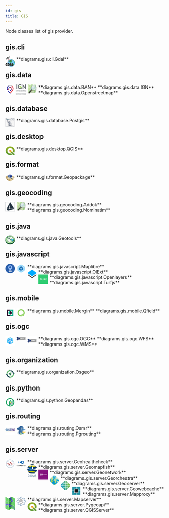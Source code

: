 ```yaml
---
id: gis
title: GIS
---
```


Node classes list of gis provider.

## gis.cli


<img width="30" src="/img/resources/gis/cli/gdal.png" alt="Gdal" style="float: left; padding-right: 5px;" >
**diagrams.gis.cli.Gdal**

## gis.data


<img width="30" src="/img/resources/gis/data/ban.png" alt="BAN" style="float: left; padding-right: 5px;" >
**diagrams.gis.data.BAN**

<img width="30" src="/img/resources/gis/data/ign.png" alt="IGN" style="float: left; padding-right: 5px;" >
**diagrams.gis.data.IGN**

<img width="30" src="/img/resources/gis/data/openstreetmap.png" alt="Openstreetmap" style="float: left; padding-right: 5px;" >
**diagrams.gis.data.Openstreetmap**

## gis.database


<img width="30" src="/img/resources/gis/database/postgis.png" alt="Postgis" style="float: left; padding-right: 5px;" >
**diagrams.gis.database.Postgis**

## gis.desktop


<img width="30" src="/img/resources/gis/desktop/qgis.png" alt="QGIS" style="float: left; padding-right: 5px;" >
**diagrams.gis.desktop.QGIS**

## gis.format


<img width="30" src="/img/resources/gis/format/geopackage.png" alt="Geopackage" style="float: left; padding-right: 5px;" >
**diagrams.gis.format.Geopackage**

## gis.geocoding


<img width="30" src="/img/resources/gis/geocoding/addok.png" alt="Addok" style="float: left; padding-right: 5px;" >
**diagrams.gis.geocoding.Addok**

<img width="30" src="/img/resources/gis/geocoding/nominatim.png" alt="Nominatim" style="float: left; padding-right: 5px;" >
**diagrams.gis.geocoding.Nominatim**

## gis.java


<img width="30" src="/img/resources/gis/java/geotools.png" alt="Geotools" style="float: left; padding-right: 5px;" >
**diagrams.gis.java.Geotools**

## gis.javascript


<img width="30" src="/img/resources/gis/javascript/maplibre.png" alt="Maplibre" style="float: left; padding-right: 5px;" >
**diagrams.gis.javascript.Maplibre**

<img width="30" src="/img/resources/gis/javascript/ol-ext.png" alt="OlExt" style="float: left; padding-right: 5px;" >
**diagrams.gis.javascript.OlExt**

<img width="30" src="/img/resources/gis/javascript/openlayers.png" alt="Openlayers" style="float: left; padding-right: 5px;" >
**diagrams.gis.javascript.Openlayers**

<img width="30" src="/img/resources/gis/javascript/turfjs.png" alt="Turfjs" style="float: left; padding-right: 5px;" >
**diagrams.gis.javascript.Turfjs**

## gis.mobile


<img width="30" src="/img/resources/gis/mobile/mergin.png" alt="Mergin" style="float: left; padding-right: 5px;" >
**diagrams.gis.mobile.Mergin**

<img width="30" src="/img/resources/gis/mobile/qfield.png" alt="Qfield" style="float: left; padding-right: 5px;" >
**diagrams.gis.mobile.Qfield**

## gis.ogc


<img width="30" src="/img/resources/gis/ogc/ogc.png" alt="OGC" style="float: left; padding-right: 5px;" >
**diagrams.gis.ogc.OGC**

<img width="30" src="/img/resources/gis/ogc/wfs.png" alt="WFS" style="float: left; padding-right: 5px;" >
**diagrams.gis.ogc.WFS**

<img width="30" src="/img/resources/gis/ogc/wms.png" alt="WMS" style="float: left; padding-right: 5px;" >
**diagrams.gis.ogc.WMS**

## gis.organization


<img width="30" src="/img/resources/gis/organization/osgeo.png" alt="Osgeo" style="float: left; padding-right: 5px;" >
**diagrams.gis.organization.Osgeo**

## gis.python


<img width="30" src="/img/resources/gis/python/geopandas.png" alt="Geopandas" style="float: left; padding-right: 5px;" >
**diagrams.gis.python.Geopandas**

## gis.routing


<img width="30" src="/img/resources/gis/routing/osmr.png" alt="Osmr" style="float: left; padding-right: 5px;" >
**diagrams.gis.routing.Osmr**

<img width="30" src="/img/resources/gis/routing/pgrouting.png" alt="Pgrouting" style="float: left; padding-right: 5px;" >
**diagrams.gis.routing.Pgrouting**

## gis.server


<img width="30" src="/img/resources/gis/server/geohealthcheck.png" alt="Geohealthcheck" style="float: left; padding-right: 5px;" >
**diagrams.gis.server.Geohealthcheck**

<img width="30" src="/img/resources/gis/server/geomapfish.png" alt="Geomapfish" style="float: left; padding-right: 5px;" >
**diagrams.gis.server.Geomapfish**

<img width="30" src="/img/resources/gis/server/geonetwork.png" alt="Geonetwork" style="float: left; padding-right: 5px;" >
**diagrams.gis.server.Geonetwork**

<img width="30" src="/img/resources/gis/server/georchestra.png" alt="Georchestra" style="float: left; padding-right: 5px;" >
**diagrams.gis.server.Georchestra**

<img width="30" src="/img/resources/gis/server/geoserver.png" alt="Geoserver" style="float: left; padding-right: 5px;" >
**diagrams.gis.server.Geoserver**

<img width="30" src="/img/resources/gis/server/geowebcache.png" alt="Geowebcache" style="float: left; padding-right: 5px;" >
**diagrams.gis.server.Geowebcache**

<img width="30" src="/img/resources/gis/server/mapproxy.png" alt="Mapproxy" style="float: left; padding-right: 5px;" >
**diagrams.gis.server.Mapproxy**

<img width="30" src="/img/resources/gis/server/mapserver.png" alt="Mapserver" style="float: left; padding-right: 5px;" >
**diagrams.gis.server.Mapserver**

<img width="30" src="/img/resources/gis/server/pygeoapi.png" alt="Pygeoapi" style="float: left; padding-right: 5px;" >
**diagrams.gis.server.Pygeoapi**

<img width="30" src="/img/resources/gis/server/qgis-server.png" alt="QGISServer" style="float: left; padding-right: 5px;" >
**diagrams.gis.server.QGISServer**
